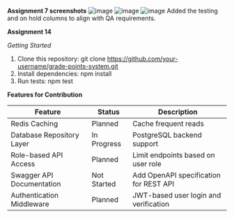 
**Assignment 7 screenshots**
![image](https://github.com/user-attachments/assets/b64fd132-4bed-4a2f-ba57-6083e58fcce7)
![image](https://github.com/user-attachments/assets/eb674918-190b-47bf-abee-c5b69bb3c27b)
![image](https://github.com/user-attachments/assets/390ced18-e900-4580-b160-620c33cf628d)
Added the testing and on hold columns to align with QA requirements.

**Assignment 14**

*Getting Started*
1) Clone this repository: git clone https://github.com/your-username/grade-points-system.git 
2) Install dependencies: npm install
3) Run tests: npm test

**Features for Contribution**

| Feature | Status | Description |
|----------|-----------------------|---------------------|
| Redis Caching | Planned | Cache frequent reads|
| Database Repository Layer | In Progress | PostgreSQL backend support |
| Role-based API Access | Planned | Limit endpoints based on user role| 
| Swagger API Documentation | Not Started | Add OpenAPI specification for REST API |
| Authentication Middleware | Planned | JWT-based user login and verification |
